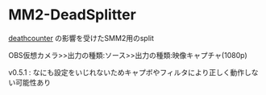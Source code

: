 # MM2-DeadSplitter
[deathcounter](https://github.com/5cyd/deathcounter/tree/v1.2) の影響を受けたSMM2用のsplit

OBS仮想カメラ>>出力の種類:ソース>>出力の種類:映像キャプチャ(1080p)

v0.5.1 : なにも設定をいじれないためキャプボやフィルタにより正しく動作しない可能性あり
